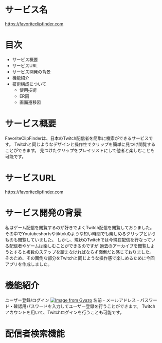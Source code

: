 # サービス名<br>
https://favoriteclipfinder.com

# 目次
* サービス概要
* サービスURL
* サービス開発の背景
* 機能紹介
* 技術構成について
  * 使用技術
  * ER図
  * 画面遷移図

# サービス概要
FavoriteClipFinderは、日本のTwitch配信者を簡単に検索ができるサービスです。
Twitchと同じようなデザインと操作性でクリップを簡単に見つけ閲覧することができます。
見つけたクリップをプレイリストにして他者と楽しむことも可能です。

# サービスURL
https://favoriteclipfinder.com

# サービス開発の背景
私はゲーム配信を閲覧するのが好きでよくTwitch配信を閲覧しておりました。
その中でYoutubeshortsやtiktokのような短い時間でも楽しめるクリップというものも閲覧していました。
しかし、現状のTwitchでは今現在配信を行なっている配信者やゲームは楽しむことができるのですが
過去のアーカイブを閲覧しようとすると複数のステップを踏まなければならず面倒だと感じておりました。
そのため、その面倒な部分をTwitchと同じような操作感で楽しめるために今回アプリを作成しました。


# 機能紹介
ユーザー登録/ログイン
[![Image from Gyazo](https://i.gyazo.com/5062496373c63c688c4b49db50205738.gif)](https://gyazo.com/5062496373c63c688c4b49db50205738)
名前・メールアドレス・パスワード・確認用パスワードを入力してユーザー登録を行うことができます。
Twitchアカウントを用いて、Twitchログインを行うことも可能です。

# 配信者検索機能



